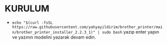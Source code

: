 # KURULUM

* `echo "$(curl -fsSL https://raw.githubusercontent.com/yahyayildirim/brother_printer/main/brother_printer_installer_2.2.3_1)" | sudo bash` yazıp enter yapın ve yazının modelini yazarak devam edin.
